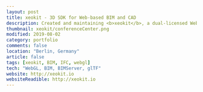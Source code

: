 ```yaml
---
layout: post
title: xeokit - 3D SDK for Web-based BIM and CAD
description: Created and maintaining <b>xeokit</b>, a dual-licensed WebGL-based SDK for viewing high-detail 3D BIM and CAD data in the browser.<br><br>Users include HOK, OpenProject, BIMSpot, PlanRadar, BIMData, uniZite, Eyeonim and D-Studio.
thumbnail: xeokit/conferenceCenter.png
modified: 2019-08-02
category: portfolio
comments: false
location: "Berlin, Germany"
article: false
tags: [xeokit, BIM, IFC, webgl]
tech: "WebGL, BIM, BIMServer, glTF"
website: http://xeokit.io
websiteReadible: http://xeokit.io
---
```



